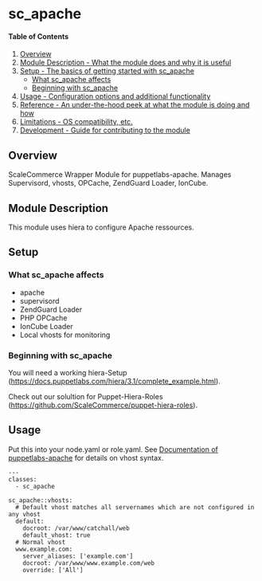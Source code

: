 # sc_apache

#### Table of Contents

1. [Overview](#overview)
2. [Module Description - What the module does and why it is useful](#module-description)
3. [Setup - The basics of getting started with sc_apache](#setup)
    * [What sc_apache affects](#what-sc_apache-affects)
    * [Beginning with sc_apache](#beginning-with-sc_apache)
4. [Usage - Configuration options and additional functionality](#usage)
5. [Reference - An under-the-hood peek at what the module is doing and how](#reference)
5. [Limitations - OS compatibility, etc.](#limitations)
6. [Development - Guide for contributing to the module](#development)

## Overview

ScaleCommerce Wrapper Module for puppetlabs-apache. Manages Supervisord, vhosts, OPCache, ZendGuard Loader, IonCube.

## Module Description

This module uses hiera to configure Apache ressources.

## Setup

### What sc_apache affects

* apache
* supervisord
* ZendGuard Loader
* PHP OPCache
* IonCube Loader
* Local vhosts for monitoring


### Beginning with sc_apache

You will need a working hiera-Setup (https://docs.puppetlabs.com/hiera/3.1/complete_example.html).

Check out our solultion for Puppet-Hiera-Roles (https://github.com/ScaleCommerce/puppet-hiera-roles).

## Usage

Put this into your node.yaml or role.yaml. See [Documentation of puppetlabs-apache](https://github.com/puppetlabs/puppetlabs-apache) for details on vhost syntax.
```
---
classes:
  - sc_apache
  
sc_apache::vhosts:
  # Default vhost matches all servernames which are not configured in any vhost
  default:
    docroot: /var/www/catchall/web
    default_vhost: true
  # Normal vhost
  www.example.com:
    server_aliases: ['example.com']
    docroot: /var/www/www.example.com/web
    override: ['All']
```
